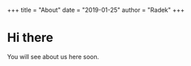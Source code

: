 +++
title = "About"
date = "2019-01-25"
author = "Radek"
+++

# Hi there

You will see about us here soon.
